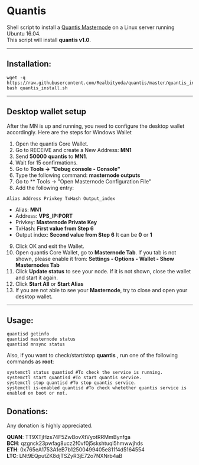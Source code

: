 # Quantis
Shell script to install a [Quantis Masternode](http://quantis.network/) on a Linux server running Ubuntu 16.04.  
This script will install **quantis v1.0**.
***

## Installation:
```
wget -q https://raw.githubusercontent.com/Realbityoda/quantis/master/quantis_install.sh
bash quantis_install.sh
```
***

## Desktop wallet setup

After the MN is up and running, you need to configure the desktop wallet accordingly. Here are the steps for Windows Wallet
1. Open the quantis Core Wallet.
2. Go to RECEIVE and create a New Address: **MN1**
3. Send **50000** **quantis** to **MN1**.
4. Wait for 15 confirmations.
5. Go to **Tools -> "Debug console - Console"**
6. Type the following command: **masternode outputs**
7. Go to  ** Tools -> "Open Masternode Configuration File"
8. Add the following entry:
```
Alias Address Privkey TxHash Output_index
```
* Alias: **MN1**
* Address: **VPS_IP:PORT**
* Privkey: **Masternode Private Key**
* TxHash: **First value from Step 6** 
* Output index:  **Second value from Step 6** It can be **0** or **1**
9. Click OK and exit the Wallet.
10. Open quantis Core Wallet, go to **Masternode Tab**. If you tab is not shown, please enable it from: **Settings - Options - Wallet - Show Masternodes Tab**
11. Click **Update status** to see your node. If it is not shown, close the wallet and start it again.
10. Click **Start All** or **Start Alias**
11. If you are not able to see your **Masternode**, try to close and open your desktop wallet.
***

## Usage:
```
quantisd getinfo
quantisd masternode status
quantisd mnsync status
```
Also, if you want to check/start/stop **quantis** , run one of the following commands as **root**:
```
systemctl status quantisd #To check the service is running.
systemctl start quantisd #To start quantis service.
systemctl stop quantisd #To stop quantis service.
systemctl is-enabled quantisd #To check whetether quantis service is enabled on boot or not.
```


## Donations:  

Any donation is highly appreciated.  

**QUAN**:  TT9XTjHzs74F5ZwBovXtVyotRRMmBynfga  
**BCH**: qzgnck23pwfag8ucz2f0vf0j5skshtuql5hmwwjhds  
**ETH**: 0x765eA1753A1eB7b12500499405e811f4d5164554  
**LTC**: LNt9EQputZK8djTSZyR3jE72o7NXNrb4aB
